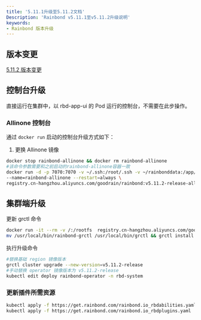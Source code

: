 ```yaml
---
title: '5.11.1升级至5.11.2文档'
Description: 'Rainbond v5.11.1至v5.11.2升级说明'
keywords:
- Rainbond 版本升级
---
```


## 版本变更

[5.11.2 版本变更](/community/change/5.11.2)

## 控制台升级

直接运行在集群中，以 rbd-app-ui 的 Pod 运行的控制台，不需要在此步操作。

### Allinone 控制台

通过 `docker run` 启动的控制台升级方式如下：

1. 更换 Allinone 镜像

```bash
docker stop rainbond-allinone && docker rm rainbond-allinone
#该命令参数需要和之前启动的rainbond-allinone容器一致
docker run -d -p 7070:7070 -v ~/.ssh:/root/.ssh -v ~/rainbonddata:/app/data \
--name=rainbond-allinone --restart=always \
registry.cn-hangzhou.aliyuncs.com/goodrain/rainbond:v5.11.2-release-allinone
```

## 集群端升级

更新 grctl 命令

```bash
docker run -it --rm -v /:/rootfs  registry.cn-hangzhou.aliyuncs.com/goodrain/rbd-grctl:v5.11.2-release copy
mv /usr/local/bin/rainbond-grctl /usr/local/bin/grctl && grctl install
```

执行升级命令

```bash
#替换基础 region 镜像版本
grctl cluster upgrade --new-version=v5.11.2-release
#手动替换 operator 镜像版本为 v5.11.2-release
kubectl edit deploy rainbond-operator -n rbd-system
```

### 更新插件所需资源

```bash
kubectl apply -f https://get.rainbond.com/rainbond.io_rbdabilities.yaml
kubectl apply -f https://get.rainbond.com/rainbond.io_rbdplugins.yaml
```